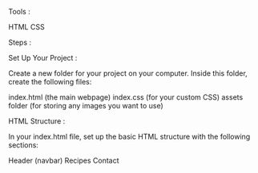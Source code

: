 Tools :


HTML
CSS

Steps :


Set Up Your Project :


Create a new folder for your project on your computer. Inside this folder, create the following files:

index.html (the main webpage) index.css (for your custom CSS) assets folder (for storing any images you want to use)

HTML Structure :


In your index.html file, set up the basic HTML structure with the following sections:

Header (navbar)
Recipes
Contact

